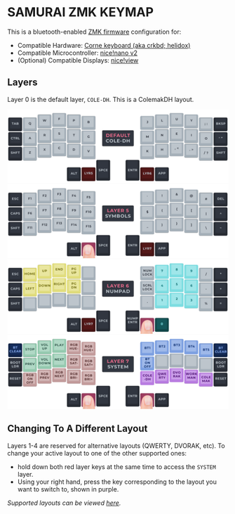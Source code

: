 # SAMURAI ZMK KEYMAP

This is a bluetooth-enabled [ZMK firmware](https://zmk.dev/) configuration for:
 - Compatible Hardware: [Corne keyboard (aka crkbd; helidox)](https://github.com/foostan/crkbd)
 - Compatible Microcontroller: [nice!nano v2](https://nicekeyboards.com/nice-view/)
 - (Optional) Compatible Displays: [nice!view](https://nicekeyboards.com/nice-view/)

## Layers
Layer 0 is the default layer, `COLE-DH`. This is a ColemakDH layout.

![Layer 0](/visual/LAYER0.png?v=1)
![Layer 5](/visual/LAYER5.png?v=1)
![Layer 6](/visual/LAYER6.png?v=1)
![Layer 7](/visual/LAYER7.png?v=1)

## Changing To A Different Layout

Layers 1-4 are reserved for alternative layouts (QWERTY, DVORAK, etc).
To change your active layout to one of the other supported ones:
- hold down both red layer keys at the same time to access the `SYSTEM` layer.
- Using your right hand, press the key corresponding to the layout you want to switch to, shown in purple.

*Supported layouts can be viewed [here](LAYOUTS.md).*
